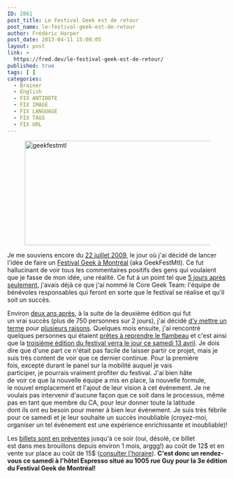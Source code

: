 ```yaml
---
ID: 2861
post_title: Le Festival Geek est de retour
post_name: le-festival-geek-est-de-retour
author: Frédéric Harper
post_date: 2013-04-11 15:00:05
layout: post
link: >
  https://fred.dev/le-festival-geek-est-de-retour/
published: true
tags: [ ]
categories:
  - Brainer
  - English
  - FIX ANTIDOTE
  - FIX IMAGE
  - FIX LANGUAGE
  - FIX TAGS
  - FIX URL
---
```

<figure><img alt="geekfestmtl" src="http://fred.dev/wp-content/uploads/2013/04/geekfestmtl.jpg" width="446" height="239"/></figure><p>Je me souviens encore du <a href="https://geekfestmtl.com/2009/07/22/quen-pensez-vous/" target="_blank" rel="noopener noreferrer">22 juillet 2009</a>, le jour où j'ai décidé de lancer l'idée de faire un <a href="https://geekfestmtl.com" target="_blank" rel="noopener noreferrer">Festival Geek à Montréal</a><strong> </strong>(aka GeekFestMtl). Ce fut hallucinant de voir tous les commentaires positifs des gens qui voulaient que je fasse de mon idée, une réalité. Ce fut à un point tel que <a href="https://geekfestmtl.com/2009/07/27/le-core-geek-team-est-maintenant-forme/" target="_blank" rel="noopener noreferrer">5 jours après </a><a href="https://geekfestmtl.com/2009/07/27/le-core-geek-team-est-maintenant-forme/" target="_blank" rel="noopener noreferrer">seulement</a>, j'avais déjà ce que j'ai nommé le Core Geek Team: l'équipe de bénévoles responsables qui feront en sorte que le festival se réalise et qu'il soit un succès.</p><p>Environ <a href="https://geekfestmtl.com/2009/07/27/le-core-geek-team-est-maintenant-forme/" target="_blank" rel="noopener noreferrer">deux ans après</a>, à la suite de la deuxième édition qui fut un vrai succès (plus de 750 personnes sur 2 jours), j'ai décidé <a href="https://geekfestmtl.com/2011/05/10/la-fin-du-festival/" target="_blank" rel="noopener noreferrer">d'y mettre un terme</a> pour <a href="https://fred.dev/le-festival-geek-de-montreal-ne-verra-pas-de-3e-edition/">plusieurs </a><a href="https://fred.dev/le-festival-geek-de-montreal-ne-verra-pas-de-3e-edition/">raisons</a>. Quelques mois ensuite, j'ai rencontré quelques personnes qui étaient <a href="https://geekfestmtl.com/2012/01/22/le-festival-geek-de-montral-aura-une-3e-dition/" target="_blank" rel="noopener noreferrer">prêtes à reprendre le flambeau</a> et c'est ainsi que la <a href="https://geekfestmtl.com/2013/02/20/geekfest-2013/" target="_blank" rel="noopener noreferrer">troisième édition du festival verra le jour ce samedi 13 avril</a>. Je dois dire que d'une part ce n'était pas facile de laisser partir ce projet, mais je suis très content de voir que ce dernier continue. Pour la première fois, excepté durant le panel sur la mobilité auquel je vais participer, je pourrais vraiment profiter du festival. J'ai bien hâte de voir ce que la nouvelle équipe a mis en place, la nouvelle formule, le nouvel emplacement et l'ajout de leur vision à cet événement. Je ne voulais pas intervenir d'aucune façon que ce soit dans le processus, même pas en tant que membre du CA, pour leur donner toute la latitude dont ils ont eu besoin pour mener à bien leur événement. Je suis très fébrile pour ce samedi et je leur souhaite un succès inoubliable (croyez-moi, organiser un tel événement est une expérience enrichissante et inoubliable)!</p><p>Les <a href="https://geekfestmtl.com/2013/03/12/prevente-de-billets/" target="_blank" rel="noopener noreferrer">billets sont en préventes</a> jusqu'à ce soir (oui, désolé, ce billet est dans mes brouillons depuis environ 1 mois, arggg!) au coût de 12$ et en vente sur place au coût de 15$ (<a href="https://geekfestmtl.com/horaire-geekfest-2013/" target="_blank" rel="noopener noreferrer">consulter l'horaire</a>). <strong>C'est donc un rendez-vous ce samedi à l'hôtel Espresso situé au 1005 rue Guy pour la 3e édition du Festival Geek de Montréal!</strong></p> 